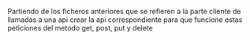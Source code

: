 Partiendo de los ficheros anteriores que se refieren a la parte cliente de llamadas a una api crear la api correspondiente para que funcione estas peticiones del metodo get, post, put y delete

